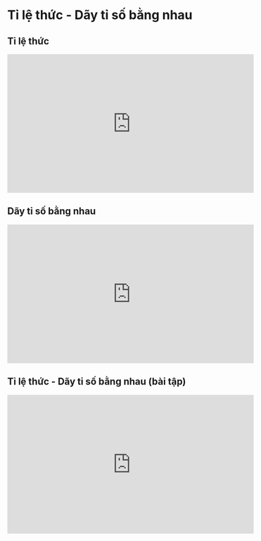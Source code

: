 # Tỉ lệ thức - Dãy tỉ số bằng nhau
## Tỉ lệ thức 
<iframe width="560" height="315" src="https://www.youtube.com/embed/KxiTRPYQMLQ?si=kEq-BgUcBoKpqtEK" title="YouTube video player" frameborder="0" allow="accelerometer; autoplay; clipboard-write; encrypted-media; gyroscope; picture-in-picture; web-share" referrerpolicy="strict-origin-when-cross-origin" allowfullscreen></iframe>

## Dãy tỉ số bằng nhau 
<iframe width="560" height="315" src="https://www.youtube.com/embed/zRUGcIS2uYI?si=H_bXV4D-aHOf_fxj" title="YouTube video player" frameborder="0" allow="accelerometer; autoplay; clipboard-write; encrypted-media; gyroscope; picture-in-picture; web-share" referrerpolicy="strict-origin-when-cross-origin" allowfullscreen></iframe>

## Tỉ lệ thức - Dãy tỉ số bằng nhau (bài tập)
<iframe width="560" height="315" src="https://www.youtube.com/embed/fWMei7JPCRE?si=_3p39oEiuniXx0gQ" title="YouTube video player" frameborder="0" allow="accelerometer; autoplay; clipboard-write; encrypted-media; gyroscope; picture-in-picture; web-share" referrerpolicy="strict-origin-when-cross-origin" allowfullscreen></iframe>
